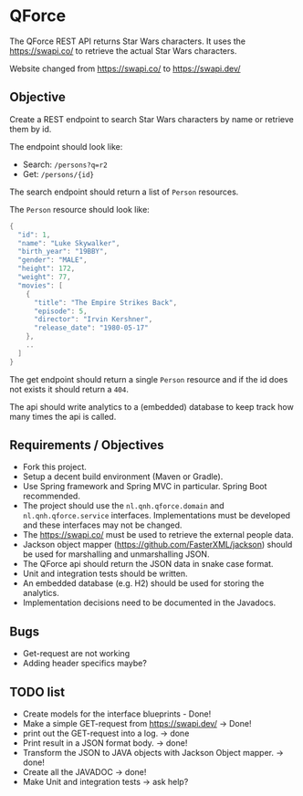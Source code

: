# QForce

The QForce REST API returns Star Wars characters.
It uses the <https://swapi.co/> to retrieve the actual Star Wars characters.

Website changed from <https://swapi.co/> to <https://swapi.dev/>

## Objective

Create a REST endpoint to search Star Wars characters by name or retrieve them by id.

The endpoint should look like:

* Search: `/persons?q=r2`
* Get: `/persons/{id}`

The search endpoint should return a list of `Person` resources.

The `Person` resource should look like:

```JAVA
{
  "id": 1,
  "name": "Luke Skywalker",
  "birth_year": "19BBY",
  "gender": "MALE",
  "height": 172,
  "weight": 77,
  "movies": [
    {
      "title": "The Empire Strikes Back",
      "episode": 5,
      "director": "Irvin Kershner",
      "release_date": "1980-05-17"
    },
    ..
  ]
}

```

The get endpoint should return a single `Person` resource and if the id does not exists it should return a `404`.

The api should write analytics to a (embedded) database to keep track how many times the api is called.

## Requirements / Objectives

* Fork this project.
* Setup a decent build environment (Maven or Gradle).
* Use Spring framework and Spring MVC in particular. Spring Boot recommended.
* The project should use the `nl.qnh.qforce.domain` and `nl.qnh.qforce.service` interfaces. Implementations must be developed and these interfaces may not be changed.
* The <https://swapi.co/> must be used to retrieve the external people data.
* Jackson object mapper (<https://github.com/FasterXML/jackson>) should be used for marshalling and unmarshalling JSON.
* The QForce api should return the JSON data in snake case format.
* Unit and integration tests should be written.
* An embedded database (e.g. H2) should be used for storing the analytics.
* Implementation decisions need to be documented in the Javadocs.

## Bugs

* Get-request are not working
* Adding header specifics maybe?

## TODO list

* Create models for the interface blueprints - Done!
* Make a simple GET-request from <https://swapi.dev/> -> Done!
* print out the GET-request into a log. -> done
* Print result in a JSON format body. -> done!
* Transform the JSON to JAVA objects with Jackson Object mapper. -> done!
* Create all the JAVADOC -> done!
* Make Unit and integration tests -> ask help?
